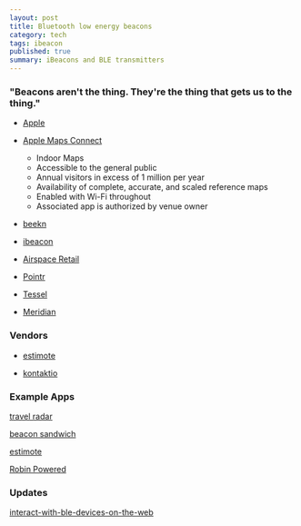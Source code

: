 ```yaml
---
layout: post
title: Bluetooth low energy beacons
category: tech
tags: ibeacon
published: true
summary: iBeacons and BLE transmitters
---
```


### "Beacons aren't the thing. They're the thing that gets us to the thing."

* [Apple](https://developer.apple.com/ibeacon/)

* [Apple Maps Connect](https://mapsconnect.apple.com)
  * Indoor Maps
  * Accessible to the general public
  * Annual visitors in excess of 1 million per year
  * Availability of complete, accurate, and scaled reference maps
  * Enabled with Wi-Fi throughout
  * Associated app is authorized by venue owner

* [beekn](http://beekn.net/guide-to-ibeacons/)

* [ibeacon](http://www.ibeacon.com)

* [Airspace Retail](http://airspace.cc)

* [Pointr](http://www.pointrlabs.com)

* [Tessel](https://tessel.io/blog/94736742342/getting-started-with-ble-tessel)

* [Meridian](http://meridianapps.com/)

### Vendors

* [estimote](http://estimote.com)

* [kontaktio](http://kontakt.io/)


### Example Apps

[travel radar](http://travelradar.awwapps.com)

[beacon sandwich](http://www.beaconsandwich.com)

[estimote](https://itunes.apple.com/gb/app/estimote/id686915066?mt=8)

[Robin Powered](https://itunes.apple.com/us/app/robin-powered/id948856282)


### Updates

[interact-with-ble-devices-on-the-web](https://developers.google.com/web/updates/2015/07/interact-with-ble-devices-on-the-web)
